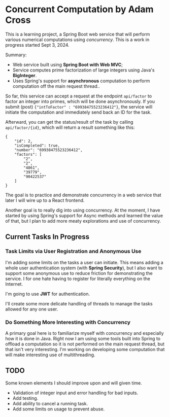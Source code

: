 # Concurrent Computation by Adam Cross

This is a learning project, a Spring Boot web
service that will perform various numerical 
computations using *concurrency*. This is a work
in progress started Sept 3, 2024.

Summary:

* Web service built using **Spring Boot with Web MVC**;
* Service computes prime factorization of
large integers using Java's **BigInteger**.
* Uses Spring's support for **asynchronous**
computation to perform computation off the main
request thread..

So far, this service can accept a request at the
endpoint `api/factor` to factor an integer into
primes, which will be done asynchronously. If 
you submit (post) `{"intToFactor" : "69938475523236412"}`,
the service will initiate the computation and
immediately send back an ID for the task.

Afterward, you can get the status/result of the
task by calling `api/factor/{id}`, which will
return a result something like this:

```
{
    "id": 2,
    "isCompleted": true,
    "number": "69938475523236412",
    "factors": [
        "2",
        "2",
        "4861",
        "39779",
        "90422537"
    ]
}
```


The goal is to practice and demonstrate concurrency
in a web service that later I will wire up to
a React frontend.

Another goal is to really dig into using concurrency.
At the moment, I have started by using Spring's 
support for Async methods and learned the value of that,
but I plan to add more meaty explorations and use of
concurrency.


## Current Tasks In Progress

### Task Limits via User Registration and Anonymous Use

I'm adding some limits on the tasks a user can
initiate. This means adding a whole user
authentication system (with **Spring Security**), but
I also want to support some anonymous use to
reduce friction for demonstrating the service. I
for one hate having to register for literally
everything on the Internet.

I'm going to use **JWT** for authentication.

I'll create some more delicate handling of threads
to manage the tasks allowed for any one user.

### Do Something More Interesting with Concurrency

A primary goal here is to familiarize myself with
concurrency and especially how it is done in Java. Right
now I am using some tools built into Spring to offload
a computation so it is not performed on the main
request thread, but that isn't very interesting. I'm
working on developing some computation that will make
interesting use of multithreading.


## TODO

Some known elements I should improve upon and will
given time.

* Validation of integer input and error handling for bad inputs.
* Add testing.
* Add ability to cancel a running task.
* Add some limits on usage to prevent abuse.

